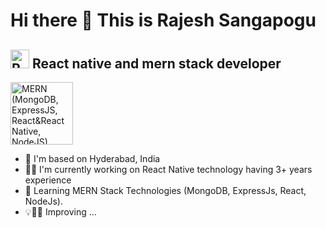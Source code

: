 # Hi there 👋 This is Rajesh Sangapogu
##  <img src="https://d33wubrfki0l68.cloudfront.net/554c3b0e09cf167f0281fda839a5433f2040b349/ecfc9/img/header_logo.svg" width="30" title="React World">  React native and mern stack developer

<img src="https://miro.medium.com/v2/resize:fit:1356/format:webp/1*OUA5w44w-XKomWGAb4Uz1A.png" width="100" title="MERN (MongoDB, ExpressJS, React&React Native, NodeJS)"> 

- 🏡 I'm based on Hyderabad, India
- 👨‍💻 I'm currently working on React Native technology having 3+ years experience
- 🌱 Learning MERN Stack Technologies (MongoDB, ExpressJs, React, NodeJs).
- 💡🌅🏹 Improving ...

<!--
**RajeshStark/RajeshStark** is a ✨ _special_ ✨ repository because its `README.md` (this file) appears on your GitHub profile.

Here are some ideas to get you started:

- 🔭 I’m currently working on ...
- 🌱 I’m currently learning ...
- 👯 I’m looking to collaborate on ...
- 🤔 I’m looking for help with ...
- 💬 Ask me about ...
- 📫 How to reach me: ...
- 😄 Pronouns: ...
- ⚡ Fun fact: ...
-->
